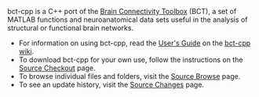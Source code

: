 bct-cpp is a C++ port of the [Brain Connectivity Toolbox](http://www.brain-connectivity-toolbox.net/) (BCT), a set of MATLAB functions and neuroanatomical data sets useful in the analysis of structural or functional brain networks.

  * For information on using bct-cpp, read the [User's Guide](http://code.google.com/p/bct-cpp/wiki/UsersGuide) on the [bct-cpp wiki](http://code.google.com/p/bct-cpp/w/list).
  * To download bct-cpp for your own use, follow the instructions on the [Source Checkout](http://code.google.com/p/bct-cpp/source/checkout) page.
  * To browse individual files and folders, visit the [Source Browse](http://code.google.com/p/bct-cpp/source/browse/trunk) page.
  * To see an update history, visit the [Source Changes](http://code.google.com/p/bct-cpp/source/list) page.